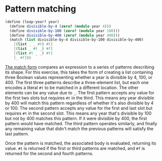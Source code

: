 # Pattern matching

```scheme
(define (leap-year? year)
  (define divisible-by-4 (zero? (modulo year 4)))
  (define divisible-by-100 (zero? (modulo year 100)))
  (define divisible-by-400 (zero? (modulo year 400))) 
  (match (list divisible-by-4 divisible-by-100 divisible-by-400)
    [(list _ _ #t) #t]
    [(list _ #t _) #f]
    [(list #t _ _) #t]
    [_ #f]))
```


[The match form](match-form) compares an expression to a series of patterns describing its shape.
For this exercise, this takes the form of creating a list containing three Boolean values representing whether a year is divisible by 4, 100, or 400.
The first three patterns describe a three-element list, but each one encodes a literal `#t` to be matched in a different location. The other elements can be any value due to `_`.
The first pattern accepts any value for the first two slots but requires `#t` in the third.
This means any year divisible by 400 will match this pattern regardless of whether it's also divisible by 4 or 100.
The second pattern accepts any value for the first and last slot but requires `#t` in the second slot.
This means any year that's divisible by 100 but not by 400 matches this pattern.
If it were divisible by 400, the first pattern would have matched.
The third pattern operates similarly, and finally any remaining value that didn't match the previous patterns will satisfy the last pattern.


Once the pattern is matched, the associated body is evaluated, returning its value.
`#t` is returned if the first or third patterns are matched, and `#f` is returned for the second and fourth patterns.

[match-form]: https://docs.racket-lang.org/guide/match.html